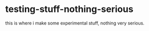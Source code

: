 # testing-stuff-nothing-serious
this is where i make some experimental stuff, nothing very serious.
